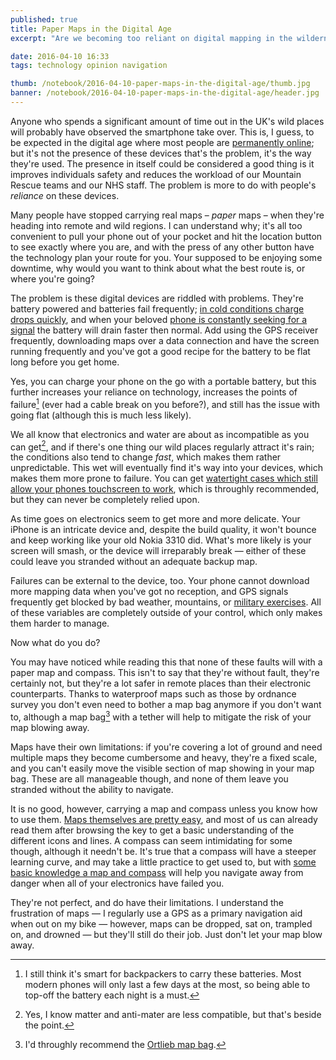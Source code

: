 ```yaml
---
published: true
title: Paper Maps in the Digital Age
excerpt: "Are we becoming too reliant on digital mapping in the wilderness?"

date: 2016-04-10 16:33
tags: technology opinion navigation

thumb: /notebook/2016-04-10-paper-maps-in-the-digital-age/thumb.jpg
banner: /notebook/2016-04-10-paper-maps-in-the-digital-age/header.jpg
---
```


Anyone who spends a significant amount of time out in the UK's wild places will probably have observed the smartphone take over. This is, I guess, to be expected in the digital age where most people are [permanently online][going_off_grid]; but it's not the presence of these devices that's the problem, it's the way they're used. The presence in itself could be considered a good thing is it improves individuals safety and reduces the workload of our Mountain Rescue teams and our NHS staff. The problem is more to do with people's _reliance_ on these devices.

Many people have stopped carrying real maps – _paper_ maps – when they're heading into remote and wild regions. I can understand why; it's all too convenient to pull your phone out of your pocket and hit the location button to see exactly where you are, and with the press of any other button have the technology plan your route for you. Your supposed to be enjoying some downtime, why would you want to think about what the best route is, or where you're going?

The problem is these digital devices are riddled with problems. They're battery powered and batteries fail frequently; [in cold conditions charge drops quickly][about_batteries_cold], and when your beloved [phone is constantly seeking for a signal][guardian_improve_battery] the battery will drain faster then normal. Add using the GPS receiver frequently, downloading maps over a data connection and have the screen running frequently and you've got a good recipe for the battery to be flat long before you get home.

Yes, you can charge your phone on the go with a portable battery, but this further increases your reliance on technology, increases the points of failure[^2] (ever had a cable break on you before?), and still has the issue with going flat (although this is much less likely).

We all know that electronics and water are about as incompatible as you can get[^1], and if there's one thing our wild places regularly attract it's rain; the conditions also tend to change _fast_, which makes them rather unpredictable. This wet will eventually find it's way into your devices, which makes them more prone to failure. You can get [watertight cases which still allow your phones touchscreen to work][amazon_lifeproof], which is throughly recommended, but they can never be completely relied upon.

As time goes on electronics seem to get more and more delicate. Your iPhone is an intricate device and, despite the build quality, it won't bounce and keep working like your old Nokia 3310 did. What's more likely is your screen will smash, or the device will irreparably break — either of these could leave you stranded without an adequate backup map.

Failures can be external to the device, too. Your phone cannot download more mapping data when you've got no reception, and GPS signals frequently get blocked by bad weather, mountains, or [military exercises][ofcom_gps_jamming]. All of these variables are completely outside of your control, which only makes them harder to manage.

Now what do you do?

You may have noticed while reading this that none of these faults will with a paper map and compass. This isn't to say that they're without fault, they're certainly not, but they're a lot safer in remote places than their electronic counterparts. Thanks to waterproof maps such as those by ordnance survey you don't even need to bother a map bag anymore if you don't want to, although a map bag[^3] with a tether will help to mitigate the risk of your map blowing away.

Maps have their own limitations: if you're covering a lot of ground and need multiple maps they become cumbersome and heavy, they're a fixed scale, and you can't easily move the visible section of map showing in your map bag. These are all manageable though, and none of them leave you stranded without the ability to navigate.

It is no good, however, carrying a map and compass unless you know how to use them. [Maps themselves are pretty easy][os_map_reading], and most of us can already read them after browsing the key to get a basic understanding of the different icons and lines. A compass can seem intimidating for some though, although it needn't be. It's true that a compass will have a steeper learning curve, and may take a little practice to get used to, but with [some basic knowledge a map and compass][os_compass] will help you navigate away from danger when all of your electronics have failed you.

They're not perfect, and do have their limitations. I understand the frustration of maps — I regularly use a GPS as a primary navigation aid when out on my bike — however, maps can be dropped, sat on, trampled on, and drowned — but they'll still do their job. Just don't let your map blow away.

[^1]: Yes, I know matter and anti-mater are less compatible, but that's beside the point.
[^2]: I still think it's smart for backpackers to carry these batteries. Most modern phones will only last a few days at the most, so being able to top-off the battery each night is a must.
[^3]: I'd throughly recommend the [Ortlieb map bag][amazon_ortlieb_map_bag].

[going_off_grid]: /notebook/2015/11/going-off-grid/ "Going off grid"
[about_batteries_cold]: http://chemistry.about.com/od/howthingsworkfaqs/f/coldbattery.htm "Why batteries will discharge faster in cold conditions"
[guardian_improve_battery]: https://www.theguardian.com/technology/2014/jul/09/how-to-extend-iphone-android-battery-life "Guardian advice on improving phone battery life"
[ofcom_gps_jamming]: http://stakeholders.ofcom.org.uk/spectrum/gps-jamming-exercises/ "Ofcom GPS Jamming Exercises"
[amazon_lifeproof]: http://amzn.to/1SpEFb5 "Lifeproof cases on Amazon"
[amazon_ortlieb_map_bag]: http://amzn.to/1SpGqoC "Ortlieb Map Bag on Amazon"
[os_map_reading]: https://www.ordnancesurvey.co.uk/resources/map-reading/ "Ordnance Survey Map Reading Guides"
[os_compass]: https://www.ordnancesurvey.co.uk/blog/2015/11/map-reading-skills-how-to-use-a-compass-2/ "Ordnance Survey Guide on Compasses"
